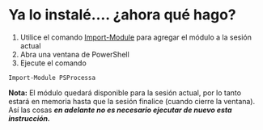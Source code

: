 # Ya lo instalé…. ¿ahora qué hago?

1. Utilice el comando [Import-Module](https://msdn.microsoft.com/en-us/powershell/reference/5.1/microsoft.powershell.core/import-module) para agregar el módulo a la sesión actual
2. Abra una ventana de PowerShell
3. Ejecute el comando

```
Import-Module PSProcessa
```

**Nota:**
El módulo quedará disponible para la sesión actual, por lo tanto estará en memoria hasta que la sesión finalice (cuando cierre la ventana). Así las cosas **_en adelante no es necesario ejecutar de nuevo esta instrucción._**
